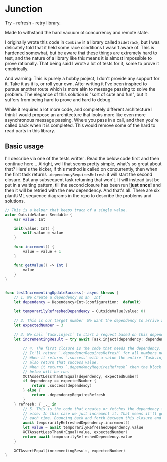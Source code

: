 # Junction
Try - refresh - retry library.

Made to withstand the hard vacuum of concurrency and remote state.

I originally wrote this code in `Combine` in a library called `Sidetrack`,
but I was delicately told that it held some race conditions I wasn't aware of.
This is hardened somewhat, but be aware that these things are extremely hard
to test, and the nature of a library like this means it is almost impossible
to prove rationally. That being said I wrote a lot of tests for it, some to
prove it empirically.

And warning: This is purely a hobby project, I don't provide any support for it.
Take it as it is, or roll your own. After writing it I've been inspired to pursue
another route which is more akin to message passing to solve the problem. The elegance
of this solution is "sort of cute and fun", but it suffers from being hard to
prove and hard to debug.

While it requires a lot more code, and completely different architecture I think
I would propose an architecture that looks more like even more asynchronous 
message passing. Where you pass in a call, and then you're called back when
it is completed. This would remove some of the hard to read parts in this library.

## Basic usage

I'll describe via one of the tests written. Read the below code first and then
continue here... Alright, well that seems pretty simple, what's so great about
that? Here's the kicker, if this method is called on concurrently, then when the 
first task returns `.dependencyRequiresRefresh` it will start the second closure.
But any subsequent task returning that won't. It will instead just be put in a
waiting pattern, till the second closure has been run **!just once!** and then
it will be retried with the new dependency. And that's all. There are six plantUML
sequence diagrams in the repo to describe the problems and solutions. 

```Swift
// This is a helper that keeps track of a single value.
actor OutsideValue: Sendable {
    var value: Int
    
    init(value: Int) {
        self.value = value
    }
    
    func increment() {
        value = value + 1
    }
    
    func getValue() -> Int {
        value
    }
}


func testIncrementingUpdateSuccess() async throws {
    // 1. We create a dependency on an `Int`
    let dependency = Dependency<Int>(configuration: .default)
    
    let temporarilyRefreshedDependency = OutsideValue(value: 0)
    
    // 2. This is our target number. We want the dependency to arrive at that.
    let expectedNumber = 3
    
    // 3. We call `Task.inject` to start a request based on this dependency.
    let incrementingResult = try await Task.inject(dependency: dependency) { dependency,_ in
    
        // 4. The first closure is the code that needs the dependency. In this case
        // It'll return `.dependencyRequiresRefresh` for all numbers not 3.
        // When it returns `.success` with a value the entire `Task.inject` will
        // also return that success value.
        // When it returns `.dependencyRequiresRefresh` then the block of code
        // below will be run.
        XCTAssertLessThanOrEqual(dependency, expectedNumber)
        if dependency == expectedNumber {
            return .success(dependency)
        } else {
            return .dependencyRequiresRefresh
        }
    } refresh: { _,_ in
        // 5. This is the code that creates or fetches the dependency from somewhere
        // else. In this case we just increment it. That means it'll go to 1, 2, 3
        // each time. Bouncing back and forth between this closure and the one above.
        await temporarilyRefreshedDependency.increment()
        let value = await temporarilyRefreshedDependency.value
        XCTAssertLessThanOrEqual(value, expectedNumber)
        return await temporarilyRefreshedDependency.value
    }
    
    XCTAssertEqual(incrementingResult, expectedNumber)
}
```

